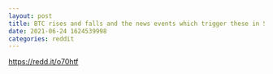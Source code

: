 ```yaml
--- 
layout: post 
title: BTC rises and falls and the news events which trigger these in SIMPLE GRAPH/CHART interface 
date: 2021-06-24 1624539998 
categories: reddit 
--- 
```

https://redd.it/o70htf